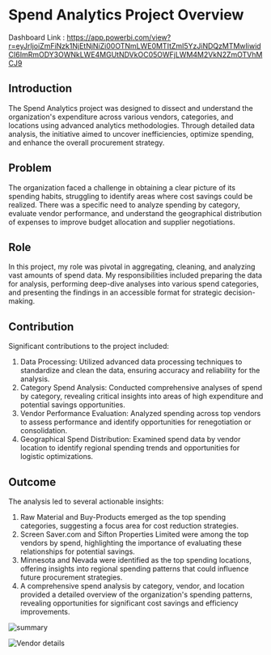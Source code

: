 
# Spend Analytics Project Overview
Dashboard Link : https://app.powerbi.com/view?r=eyJrIjoiZmFiNzk1NjEtNjNiZi00OTNmLWE0MTItZmI5YzJiNDQzMTMwIiwidCI6ImRmODY3OWNkLWE4MGUtNDVkOC05OWFjLWM4M2VkN2ZmOTVhMCJ9
## Introduction
The Spend Analytics project was designed to dissect and understand the organization's expenditure across various vendors, categories, and locations using advanced analytics methodologies. Through detailed data analysis, the initiative aimed to uncover inefficiencies, optimize spending, and enhance the overall procurement strategy.

## Problem
The organization faced a challenge in obtaining a clear picture of its spending habits, struggling to identify areas where cost savings could be realized. There was a specific need to analyze spending by category, evaluate vendor performance, and understand the geographical distribution of expenses to improve budget allocation and supplier negotiations.

## Role
In this project, my role was pivotal in aggregating, cleaning, and analyzing vast amounts of spend data. My responsibilities included preparing the data for analysis, performing deep-dive analyses into various spend categories, and presenting the findings in an accessible format for strategic decision-making.

## Contribution
Significant contributions to the project included:

1. Data Processing: Utilized advanced data processing techniques to standardize and clean the data, ensuring accuracy and reliability for the analysis.
2. Category Spend Analysis: Conducted comprehensive analyses of spend by category, revealing critical insights into areas of high expenditure and potential savings opportunities.
3. Vendor Performance Evaluation: Analyzed spending across top vendors to assess performance and identify opportunities for renegotiation or consolidation.
4. Geographical Spend Distribution: Examined spend data by vendor location to identify regional spending trends and opportunities for logistic optimizations.

## Outcome
The analysis led to several actionable insights:

1. Raw Material and Buy-Products emerged as the top spending categories, suggesting a focus area for cost reduction strategies.
2. Screen Saver.com and Sifton Properties Limited were among the top vendors by spend, highlighting the importance of evaluating these relationships for potential savings.
3. Minnesota and Nevada were identified as the top spending locations, offering insights into regional spending patterns that could influence future procurement strategies.
4. A comprehensive spend analysis by category, vendor, and location provided a detailed overview of the organization's spending patterns, revealing opportunities for significant cost savings and efficiency improvements.

![summary](https://github.com/shubhammore15/Spend_Analytics/assets/95162457/42f611b3-ec79-4155-974a-d66c8b7309a7)

![Vendor details](https://github.com/shubhammore15/Spend_Analytics/assets/95162457/b2ac5d61-24f8-41c9-8934-a927d961e2fb)


